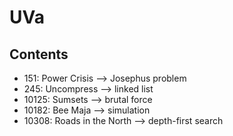 # UVa
## Contents
- 151: Power Crisis --> Josephus problem
- 245: Uncompress --> linked list
- 10125: Sumsets --> brutal force
- 10182: Bee Maja --> simulation
- 10308: Roads in the North --> depth-first search
